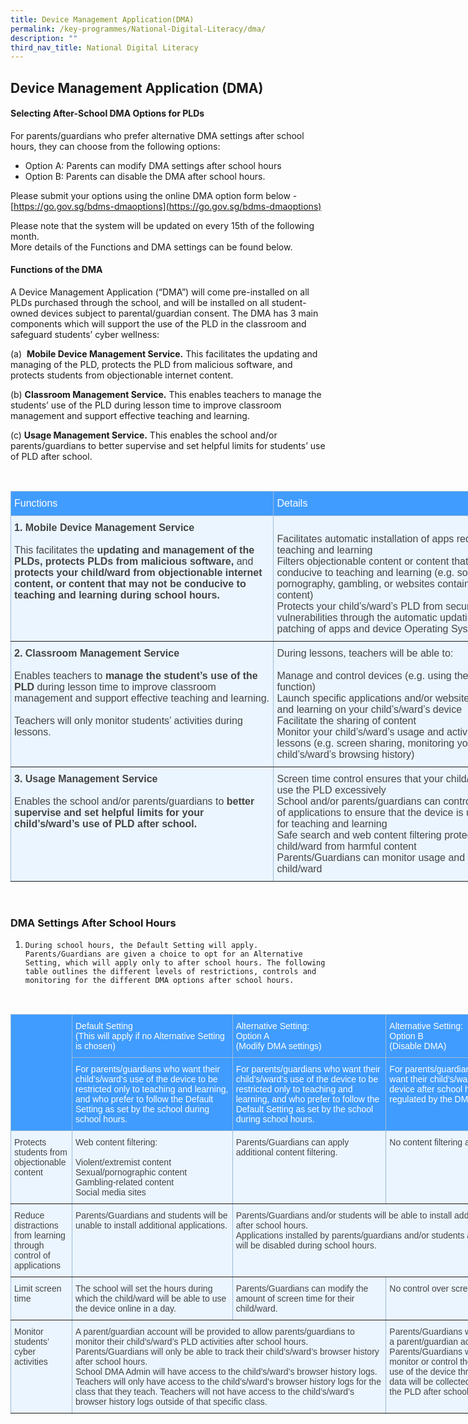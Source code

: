 ```yaml
---
title: Device Management Application(DMA)
permalink: /key-programmes/National-Digital-Literacy/dma/
description: ""
third_nav_title: National Digital Literacy
---
```

## Device Management Application (DMA)

#### Selecting After-School DMA Options for PLDs

For parents/guardians who prefer alternative DMA settings after school hours, they can choose from the following options:                

* Option A: Parents can modify DMA settings after school hours
* Option B: Parents can disable the DMA after school hours.

Please submit your options using the online DMA option form below - 
[https://go.gov.sg/bdms-dmaoptions](https://go.gov.sg/bdms-dmaoptions)  
  
Please note that the system will be updated on every 15th of the following month.   <br>
More details of the Functions and DMA settings can be found below.  

#### Functions of the DMA

A Device Management Application (“DMA”) will come pre-installed on all PLDs purchased through the school, and will be installed on all student-owned devices subject to parental/guardian consent. The DMA has 3 main components which will support the use of the PLD in the classroom and safeguard students’ cyber wellness:  


(a)  **Mobile Device Management Service.** This facilitates the updating and managing of the PLD, protects the PLD from malicious software, and protects students from objectionable internet content.  
  
(b) **Classroom Management Service.** This enables teachers to manage the students’ use of the PLD during lesson time to improve classroom management and support effective teaching and learning.  
  
(c) **Usage Management Service.** This enables the school and/or parents/guardians to better supervise and set helpful limits for students’ use of PLD after school.

<br>

<style type="text/css">
.tg  {border-collapse:collapse;border-color:#9ABAD9;border-spacing:0;}
.tg td{background-color:#EBF5FF;border-color:#9ABAD9;border-style:solid;border-width:0px;color:#444;
  font-family:Arial, sans-serif;font-size:14px;overflow:hidden;padding:10px 5px;word-break:normal;}
.tg th{background-color:#409cff;border-color:#9ABAD9;border-style:solid;border-width:0px;color:#fff;
  font-family:Arial, sans-serif;font-size:14px;font-weight:normal;overflow:hidden;padding:10px 5px;word-break:normal;}
.tg .tg-cey4{border-color:inherit;font-size:16px;text-align:left;vertical-align:top}
</style>
<table class="tg" style="undefined;table-layout: fixed; width: 842px">
<colgroup>
<col style="width: 421px">
<col style="width: 421px">
</colgroup>
<thead>
  <tr>
    <th class="tg-cey4">Functions</th>
    <th class="tg-cey4">Details</th>
  </tr>
</thead>
<tbody>
  <tr>
    <td class="tg-cey4"><span style="font-weight:bold">1. Mobile Device Management Service</span><br><br>This facilitates the <span style="font-weight:bold">updating and management of the PLDs, protects PLDs from malicious software, </span>and<span style="font-weight:bold"> protects your child/ward from objectionable internet content, or content that may not be conducive to teaching and learning during school hours.</span></td>
    <td class="tg-cey4"><br>Facilitates automatic installation of apps required for teaching and learning<br>Filters objectionable content or content that may not be conducive to teaching and learning (e.g. social media, pornography, gambling, or websites containing extremist content)<br>Protects your child’s/ward’s PLD from security vulnerabilities through the automatic updating and patching of apps and device Operating System (OS)</td>
  </tr>
  <tr>
    <td class="tg-cey4"><span style="font-weight:bold">2. Classroom Management Service</span><br><br>Enables teachers to <span style="font-weight:bold">manage the student’s use of the PLD </span>during lesson time to improve classroom management and support effective teaching and learning.<br><br>Teachers will only monitor students’ activities during lessons.</td>
    <td class="tg-cey4">During lessons, teachers will be able to:<br><br>Manage and control devices (e.g. using the “Eyes Up” function)<br>Launch specific applications and/or websites for teaching and learning on your child’s/ward’s device<br>Facilitate the sharing of content<br>Monitor your child’s/ward’s usage and activities during lessons (e.g. screen sharing, monitoring your child’s/ward’s browsing history)</td>
  </tr>
  <tr>
    <td class="tg-cey4"><span style="font-weight:bold">3. Usage Management Service</span><br><br>Enables the school and/or parents/guardians to <span style="font-weight:bold">better supervise and set helpful limits for your child’s/ward’s use of PLD after school.</span></td>
    <td class="tg-cey4">Screen time control ensures that your child/ward does not use the PLD excessively<br>School and/or parents/guardians can control installation of applications to ensure that the device is used optimally for teaching and learning<br>Safe search and web content filtering protect your child/ward from harmful content<br>Parents/Guardians can monitor usage and activities by child/ward</td>
  </tr>
</tbody>
</table>

<br>

### DMA Settings After School Hours

1.     During school hours, the Default Setting will apply. Parents/Guardians are given a choice to opt for an Alternative Setting, which will apply only to after school hours. The following table outlines the different levels of restrictions, controls and monitoring for the different DMA options after school hours.

<br>
<style type="text/css">
.tg  {border-collapse:collapse;border-color:#9ABAD9;border-spacing:0;}
.tg td{background-color:#EBF5FF;border-color:#9ABAD9;border-style:solid;border-width:1px;color:#444;
  font-family:Arial, sans-serif;font-size:14px;overflow:hidden;padding:10px 5px;word-break:normal;}
.tg th{background-color:#409cff;border-color:#9ABAD9;border-style:solid;border-width:1px;color:#fff;
  font-family:Arial, sans-serif;font-size:14px;font-weight:normal;overflow:hidden;padding:10px 5px;word-break:normal;}
.tg .tg-0pky{border-color:inherit;text-align:left;vertical-align:top}
</style>
<table class="tg" style="undefined;table-layout: fixed; width: 855px">
<colgroup>
<col style="width: 98px">
<col style="width: 257px">
<col style="width: 246px">
<col style="width: 254px">
</colgroup>
<thead>
  <tr>
    <th class="tg-0pky" rowspan="2"></th>
    <th class="tg-0pky">Default Setting<br>(This will apply if no Alternative Setting is chosen)<br></th>
    <th class="tg-0pky">Alternative Setting:<br>Option A<br>(Modify DMA settings)</th>
    <th class="tg-0pky">Alternative Setting:<br>Option B<br>(Disable DMA)</th>
  </tr>
  <tr>
    <th class="tg-0pky">For parents/guardians who want their child’s/ward’s use of the device to be restricted only to teaching and learning, and who prefer to follow the Default Setting as set by the school during school hours.</th>
    <th class="tg-0pky"><span style="font-weight:400;font-style:normal">For parents/guardians who want their child’s/ward’s use of the device to be restricted only to teaching and learning, and who prefer to follow the Default Setting as set by the school during school hours.</span></th>
    <th class="tg-0pky">For parents/guardians who do not want their child’s/ward’s use of the device after school hours to be regulated by the DMA at all.</th>
  </tr>
</thead>
<tbody>
  <tr>
    <td class="tg-0pky">Protects students from objectionable content</td>
    <td class="tg-0pky">Web content filtering:<br><br>Violent/extremist content<br>Sexual/pornographic content<br>Gambling-related content<br>Social media sites</td>
    <td class="tg-0pky">Parents/Guardians can apply additional content filtering.</td>
    <td class="tg-0pky">No content filtering at all.</td>
  </tr>
  <tr>
    <td class="tg-0pky">Reduce distractions from learning through control of applications</td>
    <td class="tg-0pky">Parents/Guardians and students will be unable to install additional applications.</td>
    <td class="tg-0pky" colspan="2">Parents/Guardians and/or students will be able to install additional applications after school hours.<br><span style="font-weight:400;font-style:normal">Applications installed by parents/guardians and/or students after school hours will be disabled during school hours.</span><br></td>
  </tr>
  <tr>
    <td class="tg-0pky">Limit screen time</td>
    <td class="tg-0pky">The school will set the hours during which the child/ward will be able to use the device online in a day.</td>
    <td class="tg-0pky">Parents/Guardians can modify the amount of screen time for their child/ward.</td>
    <td class="tg-0pky">No control over screen time.</td>
  </tr>
  <tr>
    <td class="tg-0pky">Monitor students’ cyber activities</td>
    <td class="tg-0pky" colspan="2">A parent/guardian account will be provided to allow parents/guardians to monitor their child’s/ward’s PLD activities after school hours.<br>Parents/Guardians will only be able to track their child’s/ward’s browser history after school hours.<br>School DMA Admin will have access to the child’s/ward’s browser history logs.<br>Teachers will only have access to the child’s/ward’s browser history logs for the class that they teach. Teachers will not have access to the child’s/ward’s browser history logs outside of that specific class.</td>
    <td class="tg-0pky">Parents/Guardians will not be provided a parent/guardian account.<br>Parents/Guardians will not be able to monitor or control their child’s/ward’s use of the device through the DMA. No data will be collected during the use of the PLD after school hours.</td>
  </tr>
</tbody>
</table>
<br>

